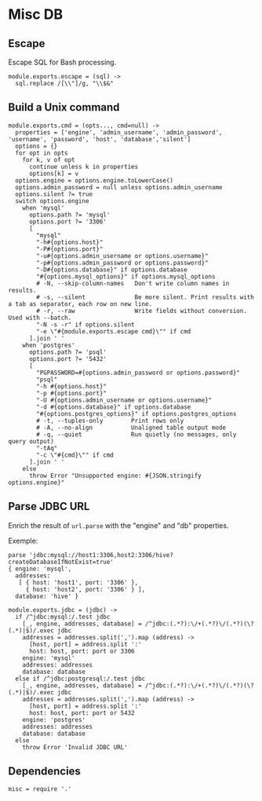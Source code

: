
# Misc DB

## Escape

Escape SQL for Bash processing.

    module.exports.escape = (sql) ->
      sql.replace /[\\"]/g, "\\$&"

## Build a Unix command
    
    module.exports.cmd = (opts..., cmd=null) ->
      properties = ['engine', 'admin_username', 'admin_password', 'username', 'password', 'host', 'database','silent']
      options = {}
      for opt in opts
        for k, v of opt
          continue unless k in properties
          options[k] = v
      options.engine = options.engine.toLowerCase()
      options.admin_password = null unless options.admin_username
      options.silent ?= true
      switch options.engine
        when 'mysql'
          options.path ?= 'mysql'
          options.port ?= '3306'
          [
            "mysql"
            "-h#{options.host}"
            "-P#{options.port}"
            "-u#{options.admin_username or options.username}"
            "-p#{options.admin_password or options.password}"
            "-D#{options.database}" if options.database
            "#{options.mysql_options}" if options.mysql_options
            # -N, --skip-column-names   Don't write column names in results.
            # -s, --silent              Be more silent. Print results with a tab as separator, each row on new line.
            # -r, --raw                 Write fields without conversion. Used with --batch.
            "-N -s -r" if options.silent
            "-e \"#{module.exports.escape cmd}\"" if cmd
          ].join ' '
        when 'postgres'
          options.path ?= 'psql'
          options.port ?= '5432'
          [
            "PGPASSWORD=#{options.admin_password or options.password}"
            "psql"
            "-h #{options.host}"
            "-p #{options.port}"
            "-U #{options.admin_username or options.username}"
            "-d #{options.database}" if options.database
            "#{options.postgres_options}" if options.postgres_options
            # -t, --tuples-only        Print rows only
            # -A, --no-align           Unaligned table output mode
            # -q, --quiet              Run quietly (no messages, only query output)
            "-tAq"
            "-c \"#{cmd}\"" if cmd
          ].join ' '
        else
          throw Error "Unsupported engine: #{JSON.stringify options.engine}"

## Parse JDBC URL

Enrich the result of `url.parse` with the "engine" and "db" properties.

Exemple:

```
parse 'jdbc:mysql://host1:3306,host2:3306/hive?createDatabaseIfNotExist=true'
{ engine: 'mysql',
  addresses: 
   [ { host: 'host1', port: '3306' },
     { host: 'host2', port: '3306' } ],
  database: 'hive' }
```

    module.exports.jdbc = (jdbc) ->
      if /^jdbc:mysql:/.test jdbc
        [_, engine, addresses, database] = /^jdbc:(.*?):\/+(.*?)\/(.*?)(\?(.*)|$)/.exec jdbc
        addresses = addresses.split(',').map (address) ->
          [host, port] = address.split ':'
          host: host, port: port or 3306
        engine: 'mysql'
        addresses: addresses
        database: database
      else if /^jdbc:postgresql:/.test jdbc
        [_, engine, addresses, database] = /^jdbc:(.*?):\/+(.*?)\/(.*?)(\?(.*)|$)/.exec jdbc
        addresses = addresses.split(',').map (address) ->
          [host, port] = address.split ':'
          host: host, port: port or 5432
        engine: 'postgres'
        addresses: addresses
        database: database
      else
        throw Error 'Invalid JDBC URL'
    
## Dependencies

    misc = require '.'
